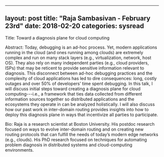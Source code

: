 
---
layout: post
title: "Raja Sambasivan - February 23rd"
date: 2018-02-20
categories: sysread
---

Title: Toward a diagnosis plane for cloud computing

Abstract: Today, debugging  is an ad-hoc process.  Yet, modern applications running in the cloud (and ones running among clouds) are extremely complex and run on many stack layers (e.g., virtualization, network, host OS).  They also rely on many independent parties (e.g., cloud providers, ISPs) that may be reticent to provide sensitive information relevant to diagnosis.  This disconnect between ad-hoc debugging practices and the complexity of cloud applications has led to dire consequences: long, costly outages and over 50% of developers’ time spent debugging. In this talk, I will discuss initial steps toward creating a diagnosis plane for cloud computing---i.e., a framework that ties data collected from different information sources together so distributed applications and the ecosystems they operate in can be analyzed holistically.  I will also discuss how our past work in inter-domain routing provides insights into how to deploy this diagnosis plane in ways that incentivize all parties to participate.  

Bio: Raja is a research scientist at Boston University.  His postdoc research focused on ways to evolve inter-domain routing and on creating new routing protocols that can fulfill the needs of today’s modern edge networks (e.g., clouds).  His PhD research focused on techniques for automating problem diagnosis in distributed systems and cloud-computing environments.
